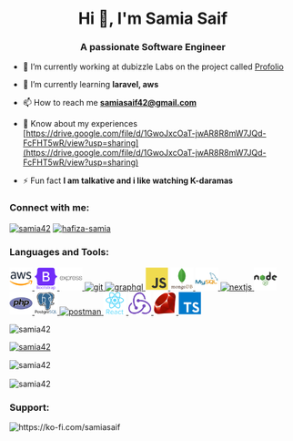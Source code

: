 <h1 align="center">Hi 👋, I'm Samia Saif</h1>
<h3 align="center">A passionate Software Engineer</h3>

- 🔭 I’m currently working at dubizzle Labs on the project called [Profolio](https://www.bayut.com/agentportal/profolio/)

- 🌱 I’m currently learning **laravel, aws**

- 📫 How to reach me **samiasaif42@gmail.com**

- 📄 Know about my experiences [https://drive.google.com/file/d/1GwoJxcOaT-jwAR8R8mW7JQd-FcFHT5wR/view?usp=sharing](https://drive.google.com/file/d/1GwoJxcOaT-jwAR8R8mW7JQd-FcFHT5wR/view?usp=sharing)

- ⚡ Fun fact **I am talkative and i like watching K-daramas**

<h3 align="left">Connect with me:</h3>
<p align="left">
<a href="https://dev.to/samia42" target="blank"><img align="center" src="https://raw.githubusercontent.com/rahuldkjain/github-profile-readme-generator/master/src/images/icons/Social/devto.svg" alt="samia42" height="30" width="40" /></a>
<a href="https://linkedin.com/in/hafiza-samia" target="blank"><img align="center" src="https://raw.githubusercontent.com/rahuldkjain/github-profile-readme-generator/master/src/images/icons/Social/linked-in-alt.svg" alt="hafiza-samia" height="30" width="40" /></a>
</p>

<h3 align="left">Languages and Tools:</h3>
<p align="left"> <a href="https://aws.amazon.com" target="_blank" rel="noreferrer"> <img src="https://raw.githubusercontent.com/devicons/devicon/master/icons/amazonwebservices/amazonwebservices-original-wordmark.svg" alt="aws" width="40" height="40"/> </a> <a href="https://getbootstrap.com" target="_blank" rel="noreferrer"> <img src="https://raw.githubusercontent.com/devicons/devicon/master/icons/bootstrap/bootstrap-plain-wordmark.svg" alt="bootstrap" width="40" height="40"/> </a> <a href="https://expressjs.com" target="_blank" rel="noreferrer"> <img src="https://raw.githubusercontent.com/devicons/devicon/master/icons/express/express-original-wordmark.svg" alt="express" width="40" height="40"/> </a> <a href="https://git-scm.com/" target="_blank" rel="noreferrer"> <img src="https://www.vectorlogo.zone/logos/git-scm/git-scm-icon.svg" alt="git" width="40" height="40"/> </a> <a href="https://graphql.org" target="_blank" rel="noreferrer"> <img src="https://www.vectorlogo.zone/logos/graphql/graphql-icon.svg" alt="graphql" width="40" height="40"/> </a> <a href="https://developer.mozilla.org/en-US/docs/Web/JavaScript" target="_blank" rel="noreferrer"> <img src="https://raw.githubusercontent.com/devicons/devicon/master/icons/javascript/javascript-original.svg" alt="javascript" width="40" height="40"/> </a> <a href="https://www.mongodb.com/" target="_blank" rel="noreferrer"> <img src="https://raw.githubusercontent.com/devicons/devicon/master/icons/mongodb/mongodb-original-wordmark.svg" alt="mongodb" width="40" height="40"/> </a> <a href="https://www.mysql.com/" target="_blank" rel="noreferrer"> <img src="https://raw.githubusercontent.com/devicons/devicon/master/icons/mysql/mysql-original-wordmark.svg" alt="mysql" width="40" height="40"/> </a> <a href="https://nextjs.org/" target="_blank" rel="noreferrer"> <img src="https://cdn.worldvectorlogo.com/logos/nextjs-2.svg" alt="nextjs" width="40" height="40"/> </a> <a href="https://nodejs.org" target="_blank" rel="noreferrer"> <img src="https://raw.githubusercontent.com/devicons/devicon/master/icons/nodejs/nodejs-original-wordmark.svg" alt="nodejs" width="40" height="40"/> </a> <a href="https://www.php.net" target="_blank" rel="noreferrer"> <img src="https://raw.githubusercontent.com/devicons/devicon/master/icons/php/php-original.svg" alt="php" width="40" height="40"/> </a> <a href="https://www.postgresql.org" target="_blank" rel="noreferrer"> <img src="https://raw.githubusercontent.com/devicons/devicon/master/icons/postgresql/postgresql-original-wordmark.svg" alt="postgresql" width="40" height="40"/> </a> <a href="https://postman.com" target="_blank" rel="noreferrer"> <img src="https://www.vectorlogo.zone/logos/getpostman/getpostman-icon.svg" alt="postman" width="40" height="40"/> </a> <a href="https://reactjs.org/" target="_blank" rel="noreferrer"> <img src="https://raw.githubusercontent.com/devicons/devicon/master/icons/react/react-original-wordmark.svg" alt="react" width="40" height="40"/> </a> <a href="https://redux.js.org" target="_blank" rel="noreferrer"> <img src="https://raw.githubusercontent.com/devicons/devicon/master/icons/redux/redux-original.svg" alt="redux" width="40" height="40"/> </a> <a href="https://www.ruby-lang.org/en/" target="_blank" rel="noreferrer"> <img src="https://raw.githubusercontent.com/devicons/devicon/master/icons/ruby/ruby-original.svg" alt="ruby" width="40" height="40"/> </a> <a href="https://www.typescriptlang.org/" target="_blank" rel="noreferrer"> <img src="https://raw.githubusercontent.com/devicons/devicon/master/icons/typescript/typescript-original.svg" alt="typescript" width="40" height="40"/> </a> </p>

<p align="left"> <img src="https://komarev.com/ghpvc/?username=samia42&label=Profile%20views&color=0e75b6&style=flat" alt="samia42" /> </p>

<p align="left"> <a href="https://github.com/ryo-ma/github-profile-trophy"><img src="https://github-profile-trophy.vercel.app/?username=samia42" alt="samia42" /></a> </p>

<p><img align="center" src="https://github-readme-stats.vercel.app/api/top-langs?username=samia42&show_icons=true&locale=en&layout=compact" alt="samia42" /></p>

<p><img align="center" src="https://github-readme-streak-stats.herokuapp.com/?user=samia42&" alt="samia42" /></p>

<h3 align="left">Support:</h3>
<p><a href="https://ko-fi.com/https://ko-fi.com/samiasaif"> <img align="left" src="https://cdn.ko-fi.com/cdn/kofi3.png?v=3" height="50" width="210" alt="https://ko-fi.com/samiasaif" /></a></p><br><br>

